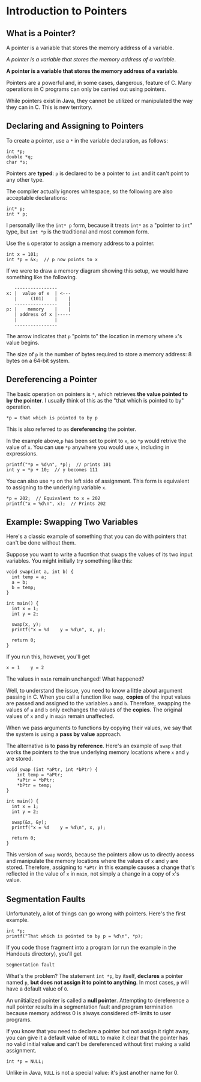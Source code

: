 # Introduction to Pointers

## What is a Pointer?

A pointer is a variable that stores the memory address of a variable.

*A pointer is a variable that stores the memory address of a variable*.

**A pointer is a variable that stores the memory address of a variable**.

Pointers are a powerful and, in some cases, dangerous, feature of C. Many operations in C programs can only be carried out using pointers.

While pointers exist in Java, they cannot be utilized or manipulated the way they can in C.  This is new territory.

## Declaring and Assigning to Pointers

To create a pointer, use a `*` in the variable declaration, as follows:

```
int *p;
double *q;
char *s;
```

Pointers are **typed**: `p` is declared to be a pointer to `int` and it can't point to any other type.

The compiler actually ignores whitespace, so the following are also acceptable declarations:

```
int* p;
int * p;
```

I personally like the `int* p` form, because it treats `int*` as a "pointer to `int`" type, but `int *p` is the traditional and most common form.

Use the `&` operator to assign a memory address to a pointer.

```
int x = 101;
int *p = &x;  // p now points to x
```

If we were to draw a memory diagram showing this setup, we would have something like the following.

```
   ----------------
x: |  value of x  | <---
   |     (101)    |    |
   ----------------    | 
p: |    memory    |    |
   | address of x |----- 
   |              |
   ----------------
```

The arrow indicates that `p` "points to" the location in memory where `x`'s value begins.

The size of `p` is the number of bytes required to store a memory address: 8 bytes on a 64-bit system.

## Dereferencing a Pointer

The basic operation on pointers is `*`, which retrieves **the value pointed to by the pointer**. I usually think of this as the "that which is pointed to by" operation.

```
*p = that which is pointed to by p
```

This is also referred to as **dereferencing** the pointer.

In the example above,`p` has been set to point to `x`, so `*p` would retrive the value of `x`. You can use `*p` anywhere you would use `x`, including in expressions.

```
printf("*p = %d\n", *p);  // prints 101
int y = *p + 10;  // y becomes 111
```

You can also use `*p` on the left side of assignment. This form is equivalent to assigning to the underlying variable `x`.

```
*p = 202;  // Equivalent to x = 202
printf("x = %d\n", x);  // Prints 202
```

## Example: Swapping Two Variables

Here's a classic example of something that you can do with pointers that can't be done without them.

Suppose you want to write a fucntion that swaps the values of its two input variables. You might initially try something like this:

```
void swap(int a, int b) {
  int temp = a;
  a = b;
  b = temp;
}

int main() {
  int x = 1;
  int y = 2;
  
  swap(x, y);
  printf("x = %d    y = %d\n", x, y);
  
  return 0;
}
```

If you run this, however, you'll get

```
x = 1    y = 2
```

The values in `main` remain unchanged! What happened?

Well, to understand the issue, you need to know a little about argument passing in C. When you call a function like `swap`, **copies** of the input values are passed and assigned to the variables `a` and `b`. Therefore, swapping the values of `a` and `b` only exchanges the values of the **copies**. The original values of `x` and `y` in `main` remain unaffected.

When we pass arguments to functions by copying their values, we say that the system is using a **pass by value** approach.

The alternative is to **pass by reference**. Here's an example of `swap` that works the pointers to the true underlying memory locations where `x` and `y` are stored.

```
void swap (int *aPtr, int *bPtr) {
    int temp = *aPtr;
    *aPtr = *bPtr;
    *bPtr = temp;
}

int main() {
  int x = 1;
  int y = 2;
  
  swap(&x, &y);
  printf("x = %d    y = %d\n", x, y);
  
  return 0;
}
```

This version of `swap` words, because the pointers allow us to directly access and manipulate the memory locations where the values of `x` and `y` are stored. Therefore, assigning to `*aPtr` in this example causes a change that's reflected in the value of `x` in `main`, not simply a change in a copy of `x`'s value.

## Segmentation Faults

Unfortunately, a lot of things can go wrong with pointers. Here's the first example.

```
int *p;
printf("That which is pointed to by p = %d\n", *p);
```

If you code those fragment into a program (or run the example in the Handouts directory), you'll get

```
Segmentation fault
```

What's the problem? The statement `int *p`, by itself, **declares** a pointer named `p`, **but does not assign it to point to anything**. In most cases, `p` will have a default value of `0`.

An uniitialized pointer is called a **null pointer**. Attempting to dereference a null pointer results in a segmentation fault and program termination because memory address 0 is always considered off-limits to user programs.

If you know that you need to declare a pointer but not assign it right away, you can give it a default value of `NULL` to make it clear that the pointer has no valid initial value and can't be dereferenced without first making a valid assignment.

```
int *p = NULL;
```

Unlike in Java, `NULL` is not a special value: it's just another name for 0.



